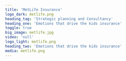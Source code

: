 ```yaml
---
title: 'MetLife Insurance'
logo_dark: metlife.png
heading_tag: 'Strategic planning and Consultancy'
heading_one: 'Emotions that drive the kids insurance'
toggle: true
big_image: metlife.jpg
video: 'null'
logo_light: metlife.png
heading_two: 'Emotions that drive the kids insurance'
media: metlife.png
---
```


